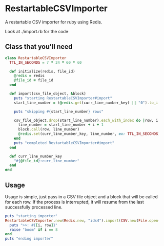 # RestartableCSVImporter

A restartable CSV importer for ruby using Redis.

Look at ./import.rb for the code

## Class that you'll need
```ruby
class RestartableCSVImporter
  TTL_IN_SECONDS = 7 * 24 * 60 * 60

  def initialize(redis, file_id)
    @redis = redis
    @file_id = file_id
  end

  def import(csv_file_object, &block)
    puts "starting RestartableCSVImporter#import"
    start_line_number = (@redis.get(curr_line_number_key) || "0").to_i

    puts "skipping #{start_line_number} rows"

    csv_file_object.drop(start_line_number).each_with_index do |row, i|
      line_number = start_line_number + i + 1
      block.call(row, line_number)
      @redis.set(curr_line_number_key, line_number, ex: TTL_IN_SECONDS)
    end
    puts "completed RestartableCSVImporter#import"
  end

  def curr_line_number_key
    "#{@file_id}:curr_line_number"
  end
end
```

## Usage
Usage is simple, just pass in a CSV file object and a block that will be called
for each row. If the process is interrupted, it will resume from the last
successfully processed line.

```ruby
puts "starting importer"
RestartableCSVImporter.new(Redis.new, "ids4").import(CSV.new(File.open("./ids.csv"), headers: true)) do |row, i|
  puts ">>: #{[i, row]}"
  raise "boom" if i == 8
end
puts "ending importer"
```
